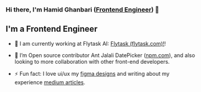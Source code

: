 ### Hi there, I'm Hamid Ghanbari ([Frontend Engineer][website]) 👋


## I'm a Frontend Engineer

- 🔭 I am currently working at Flytask AI: [Flytask (flytask.com)!][flytask]!

- 👯 I’m Open source contributor Ant Jalali DatePicker ([npm.com](https://www.npmjs.com/package/antd-jalali-plus)), and also looking to more collaboration with other front-end developers.

- ⚡ Fun fact: I love ui/ux my [figma designs][figma] and writing about my experience [medium articles][medium].

<br />

[website]: https://hamidreza-ghanbari.vercel.app
[flytask]: https://flytask.com
[github]: https://github.com/hamidrezaghanbari
[jalali]: https://www.npmjs.com/package/antd-jalali-plus
[figma]: https://www.figma.com/@hamidghanbari
[medium]: https://www.medium.com/@hamidrezaghanbari
[linkedin]: https://linkedin.com/in/hamidrezaghanbari
